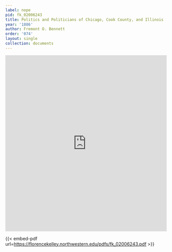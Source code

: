 ```yaml
---
label: nope
pid: fk_02006243
title: Politics and Politicians of Chicago, Cook County, and Illinois
year: '1886'
author: Fremont O. Bennett
order: '074'
layout: single
collection: documents
---
```

<iframe src="https://northwestern.app.box.com/embed/s/lfbnaa4pghcac3pmsvr7ijrutk90ew4e?sortColumn=date&view=list" width="100%" height="550" frameborder="0" allowfullscreen webkitallowfullscreen msallowfullscreen></iframe>


{{< embed-pdf url=https://florencekelley.northwestern.edu/pdfs/fk_02006243.pdf >}}